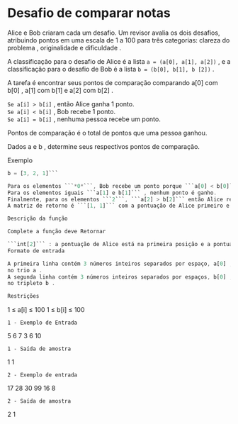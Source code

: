 # Desafio de comparar notas

Alice e Bob criaram cada um desafio. Um revisor avalia os dois desafios, atribuindo pontos em uma
escala de 1 a 100 para três categorias: clareza do problema , originalidade e dificuldade .

A classificação para o desafio de Alice é a lista ```a = (a[0], a[1], a[2])``` , e a classificação para o
desafio de Bob é a lista ```b = (b[0], b[1], b [2])``` .

A tarefa é encontrar seus pontos de comparação comparando a[0] com b[0] , a[1] com b[1] e a[2] com b[2] .

```Se a[i] > b[i]``` , então Alice ganha 1 ponto.  
```Se a[i] < b[i]``` , Bob recebe 1 ponto.  
```Se a[i] = b[i]``` , nenhuma pessoa recebe um ponto.  

Pontos de comparação é o total de pontos que uma pessoa ganhou.

Dados a e b , determine seus respectivos pontos de comparação.

Exemplo

```a = [1, 2, 3]
b = [3, 2, 1]```

Para os elementos ```*0*```, Bob recebe um ponto porque ```a[0] < b[0]```.
Para os elementos iguais ```a[1] e b[1]``` , nenhum ponto é ganho.
Finalmente, para os elementos ```2```, ```a[2] > b[2]``` então Alice recebe um ponto.
A matriz de retorno é ```[1, 1]``` com a pontuação de Alice primeiro e a de Bob em segundo.

Descrição da função

Complete a função deve Retornar

```int[2]``` : a pontuação de Alice está na primeira posição e a pontuação de Bob está na segunda.
Formato de entrada

A primeira linha contém 3 números inteiros separados por espaço, a[0] , a[1] e a[2] , os respectivos valores
no trio a .
A segunda linha contém 3 números inteiros separados por espaços, b[0] , b[1] e b[2] , os respectivos valores
no tripleto b .

Restrições
```
1 ≤ a[i] ≤ 100
1 ≤ b[i] ≤ 100
```
1 - Exemplo de Entrada
```
5 6 7
3 6 10
```
1 - Saída de amostra
```
1 1
```
2 - Exemplo de entrada
```
17 28 30
99 16 8
```
2 - Saída de amostra
```
2 1
```
